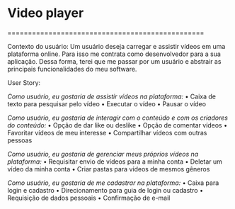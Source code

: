 # Video player
================================================

Contexto do usuário: Um usuário deseja carregar e assistir vídeos em uma plataforma online. Para isso me contrata como desenvolvedor para a sua aplicação. Dessa forma, terei que me passar por um usuário e abstrair as principais funcionalidades do meu software.

User Story:

*Como usuário, eu gostaria de assistir vídeos na plataforma:*
•	Caixa de texto para pesquisar pelo vídeo
•	Executar o vídeo
•	Pausar o vídeo

*Como usuário, eu gostaria de interagir com o conteúdo e com os criadores do conteúdo:*
•	Opção de dar like ou deslike
•	Opção de comentar vídeos
•	Favoritar vídeos de meu interesse
•	Compartilhar vídeos com outras pessoas

*Como usuário, eu gostaria de gerenciar meus próprios vídeos na plataforma:*
•	Requisitar envio de vídeos para a minha conta
•	Deletar um vídeo da minha conta
•	Criar pastas para vídeos de mesmos gêneros 

*Como usuário, eu gostaria de me cadastrar na plataforma:*
•	Caixa para login e cadastro
•	Direcionamento para guia de login ou cadastro
•	Requisição de dados pessoais
•	Confirmação de e-mail
